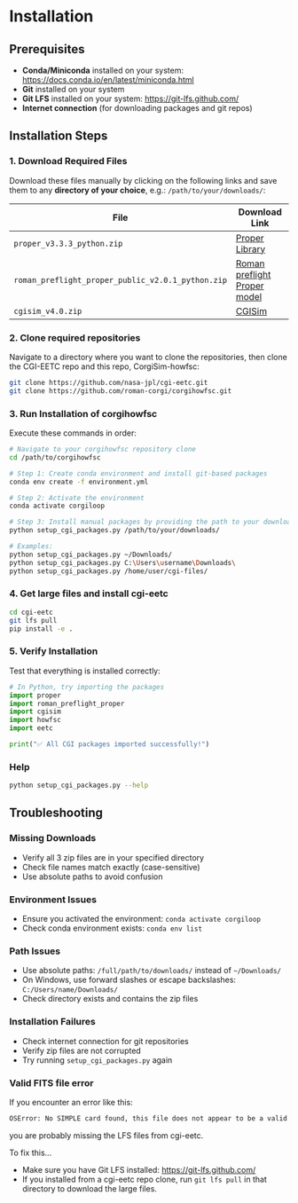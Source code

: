 # Installation

## Prerequisites

- **Conda/Miniconda** installed on your system: https://docs.conda.io/en/latest/miniconda.html
- **Git** installed on your system
- **Git LFS** installed on your system: https://git-lfs.github.com/
- **Internet connection** (for downloading packages and git repos)

## Installation Steps

### 1. Download Required Files

Download these files manually by clicking on the following links and save them to any **directory of your choice**, e.g.: `/path/to/your/downloads/`:

| File | Download Link                                                                                                                          |
|------|----------------------------------------------------------------------------------------------------------------------------------------|
| `proper_v3.3.3_python.zip` | [Proper Library](https://sourceforge.net/projects/proper-library/files/proper_v3.3.3_python.zip/download)                              |
| `roman_preflight_proper_public_v2.0.1_python.zip` | [Roman preflight Proper model](https://sourceforge.net/projects/cgisim/files/roman_preflight_proper_public_v2.0.1_python.zip/download) |
| `cgisim_v4.0.zip` | [CGISim](https://sourceforge.net/projects/cgisim/files/cgisim_v4.0.zip/download)                                                       |

### 2. Clone required repositories

Navigate to a directory where you want to clone the repositories, then clone the CGI-EETC repo and this repo, CorgiSim-howfsc:

```bash
git clone https://github.com/nasa-jpl/cgi-eetc.git
git clone https://github.com/roman-corgi/corgihowfsc.git
````

### 3. Run Installation of corgihowfsc

Execute these commands in order:

```bash
# Navigate to your corgihowfsc repository clone
cd /path/to/corgihowfsc

# Step 1: Create conda environment and install git-based packages
conda env create -f environment.yml

# Step 2: Activate the environment
conda activate corgiloop

# Step 3: Install manual packages by providing the path to your downloads
python setup_cgi_packages.py /path/to/your/downloads/

# Examples:
python setup_cgi_packages.py ~/Downloads/
python setup_cgi_packages.py C:\Users\username\Downloads\
python setup_cgi_packages.py /home/user/cgi-files/
```

### 4. Get large files and install cgi-eetc

```bash
cd cgi-eetc
git lfs pull
pip install -e .
```

### 5. Verify Installation

Test that everything is installed correctly:

```python
# In Python, try importing the packages
import proper
import roman_preflight_proper
import cgisim
import howfsc
import eetc

print("✅ All CGI packages imported successfully!")
```

### Help
```bash
python setup_cgi_packages.py --help
```

## Troubleshooting

### Missing Downloads
- Verify all 3 zip files are in your specified directory
- Check file names match exactly (case-sensitive)
- Use absolute paths to avoid confusion

### Environment Issues
- Ensure you activated the environment: `conda activate corgiloop`
- Check conda environment exists: `conda env list`

### Path Issues
- Use absolute paths: `/full/path/to/downloads/` instead of `~/Downloads/`
- On Windows, use forward slashes or escape backslashes: `C:/Users/name/Downloads/`
- Check directory exists and contains the zip files

### Installation Failures
- Check internet connection for git repositories
- Verify zip files are not corrupted
- Try running `setup_cgi_packages.py` again

### Valid FITS file error
If you encounter an error like this:
```bash
OSError: No SIMPLE card found, this file does not appear to be a valid FITS file. If this is really a FITS file, try with ignore_missing_simple=True
```
you are probably missing the LFS files from cgi-eetc.

To fix this...
- Make sure you have Git LFS installed: https://git-lfs.github.com/
- If you installed from a cgi-eetc repo clone, run `git lfs pull` in that directory to download the large files.
